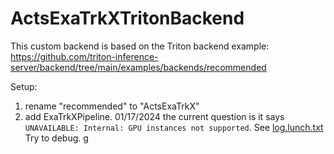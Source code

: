 # ActsExaTrkXTritonBackend

This custom backend is based on the Triton backend example:
https://github.com/triton-inference-server/backend/tree/main/examples/backends/recommended

Setup:
1. rename "recommended" to "ActsExaTrkX"
2. add ExaTrkXPipeline. 01/17/2024
    the current question is it says `UNAVAILABLE: Internal: GPU instances not supported`. See [log.lunch.txt](./log.lunch.txt)
    Try to debug.
g
